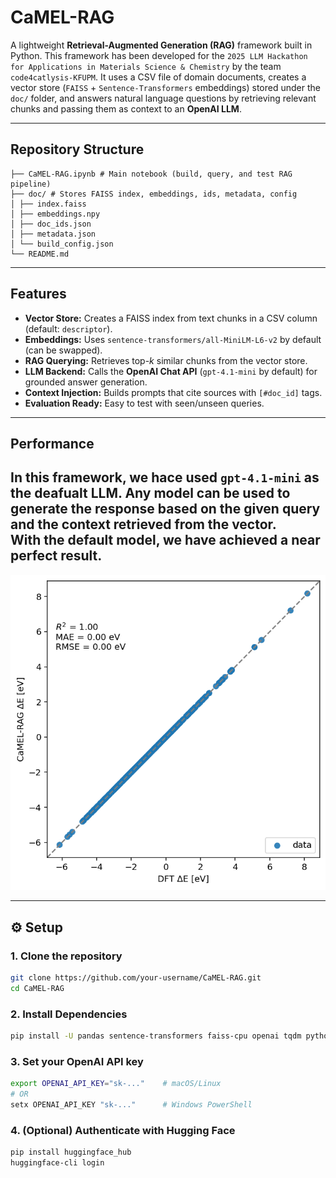 # CaMEL-RAG

A lightweight **Retrieval-Augmented Generation (RAG)** framework built in Python. This framework has been developed for the `2025 LLM Hackathon for Applications in Materials Science & Chemistry` by the team `code4catlysis-KFUPM`.
It uses a CSV file of domain documents, creates a vector store (`FAISS` + `Sentence-Transformers` embeddings) stored under the `doc/` folder, and answers natural language questions by retrieving relevant chunks and passing them as context to an **OpenAI LLM**.

---

## Repository Structure
```
├── CaMEL-RAG.ipynb # Main notebook (build, query, and test RAG pipeline)
├── doc/ # Stores FAISS index, embeddings, ids, metadata, config
│ ├── index.faiss
│ ├── embeddings.npy
│ ├── doc_ids.json
│ ├── metadata.json
│ └── build_config.json
└── README.md
```

---

##  Features
- **Vector Store:** Creates a FAISS index from text chunks in a CSV column (default: `descriptor`).
- **Embeddings:** Uses `sentence-transformers/all-MiniLM-L6-v2` by default (can be swapped).
- **RAG Querying:** Retrieves top-*k* similar chunks from the vector store.
- **LLM Backend:** Calls the **OpenAI Chat API** (`gpt-4.1-mini` by default) for grounded answer generation.
- **Context Injection:** Builds prompts that cite sources with `[#doc_id]` tags.
- **Evaluation Ready:** Easy to test with seen/unseen queries.

---
## Performance

In this framework, we hace used `gpt-4.1-mini` as the deafualt LLM. Any model can be used to generate the response based on the given query and the context retrieved from the vector. </br>
With the default model, we have achieved a near perfect result. </br>
---

![performance plot](./assets/scatter_plot.png)

---
## ⚙️ Setup

### 1. Clone the repository
```bash
git clone https://github.com/your-username/CaMEL-RAG.git
cd CaMEL-RAG
```

### 2. Install Dependencies
```bash
pip install -U pandas sentence-transformers faiss-cpu openai tqdm python-dotenv
```

### 3. Set your OpenAI API key
``` bash
export OPENAI_API_KEY="sk-..."    # macOS/Linux
# OR
setx OPENAI_API_KEY "sk-..."      # Windows PowerShell
```

### 4. (Optional) Authenticate with Hugging Face

```bash
pip install huggingface_hub
huggingface-cli login
```


